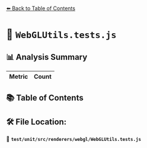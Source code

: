 [⬅️ Back to Table of Contents](../../../../../index.md)

# 📄 `WebGLUtils.tests.js`

## 📊 Analysis Summary

| Metric | Count |
|--------|-------|

## 📚 Table of Contents


## 🛠️ File Location:
📂 **`test/unit/src/renderers/webgl/WebGLUtils.tests.js`**